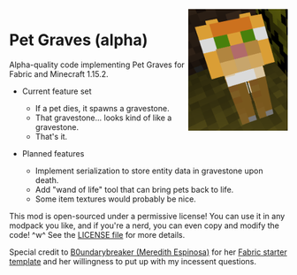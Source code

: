 <img src="icon.png" align="right" width="180px"/>

# Pet Graves (alpha)

Alpha-quality code implementing Pet Graves for Fabric and Minecraft 1.15.2.

* Current feature set
    * If a pet dies, it spawns a gravestone.
    * That gravestone... looks kind of like a gravestone. 
    * That's it.

* Planned features
    * Implement serialization to store entity data in gravestone upon death.
    * Add "wand of life" tool that can bring pets back to life.
    * Some item textures would probably be nice.

This mod is open-sourced under a permissive license! You can use it in any modpack you like, and if you're a nerd, you can even copy and modify the code! ^w^ See the [LICENSE file](LICENSE) for more details.

Special credit to [B0undarybreaker (Meredith Espinosa)](https://github.com/Boundarybreaker) for her [Fabric starter template](https://github.com/CottonMC/FabricStarter) and her willingness to put up with my incessent questions.
